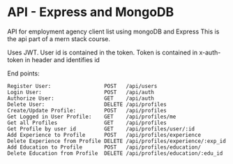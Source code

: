 # API - Express and MongoDB

API for employment agency client list using mongoDB and Express
This is the api part of a mern stack course.

Uses JWT.
User id is contained in the token.
Token is contained in x-auth-token in header and identifies id

End points:

```
Register User:                 POST   /api/users
Login User:                    POST   /api/auth
Authorize User:                GET    /api/auth
Delete User:                   DELETE /api/profiles
Create/Update Profile:         POST   /api/profiles
Get Logged in User Profile:    GET    /api/profiles/me
Get all Profiles               GET    /api/profiles
Get Profile by user id         GET    /api/profiles/user/:id
Add Experience to Profile      POST   /api/profiles/experience
Delete Experience from Profile DELETE /api/profiles/experience/:exp_id
Add Education to Profile       POST   /api/profiles/education/
Delete Education from Profile  DELETE /api/profiles/education/:edu_id
```
